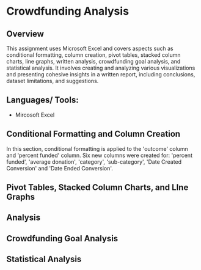 # Crowdfunding Analysis

## Overview
This assignment uses Microsoft Excel and covers aspects such as conditional formatting, column creation, pivot tables, stacked column charts, line graphs, written analysis, crowdfunding goal analysis, and statistical analysis. It involves creating and analyzing various visualizations and presenting cohesive insights in a written report, including conclusions, dataset limitations, and suggestions.

## Languages/ Tools: 
  - Mircosoft Excel

## Conditional Formatting and Column Creation 
In this section, conditional formatting is applied to the 'outcome' column and 'percent funded' column. Six new columns were created for: 'percent funded', 'average donation', 'category', 'sub-category', 'Date Created Conversion' and 'Date Ended Conversion'. 

## Pivot Tables, Stacked Column Charts, and LIne Graphs 

## Analysis

## Crowdfunding Goal Analysis 

## Statistical Analysis 
